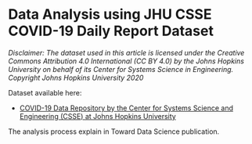 # Data Analysis using JHU CSSE COVID-19 Daily Report Dataset

*Disclaimer: The dataset used in this article is licensed under the Creative Commons Attribution 4.0 International (CC BY 4.0) by the Johns Hopkins University on behalf of its Center for Systems Science in Engineering. Copyright Johns Hopkins University 2020*

Dataset available here:

- [COVID-19 Data Repository by the Center for Systems Science and Engineering (CSSE) at Johns Hopkins University](https://github.com/CSSEGISandData/COVID-19)

The analysis process explain in Toward Data Science publication.
